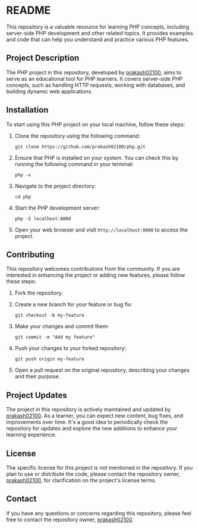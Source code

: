 # README

This repository is a valuable resource for learning PHP concepts, including server-side PHP development and other related topics. It provides examples and code that can help you understand and practice various PHP features.

## Project Description

The PHP project in this repository, developed by [prakash02100](https://github.com/prakash02100), aims to serve as an educational tool for PHP learners. It covers server-side PHP concepts, such as handling HTTP requests, working with databases, and building dynamic web applications.

## Installation

To start using this PHP project on your local machine, follow these steps:

1. Clone the repository using the following command:
   ```
   git clone https://github.com/prakash02100/php.git
   ```

2. Ensure that PHP is installed on your system. You can check this by running the following command in your terminal:
   ```
   php -v
   ```

3. Navigate to the project directory:
   ```
   cd php
   ```

4. Start the PHP development server:
   ```
   php -S localhost:8000
   ```

5. Open your web browser and visit `http://localhost:8000` to access the project.

## Contributing

This repository welcomes contributions from the community. If you are interested in enhancing the project or adding new features, please follow these steps:

1. Fork the repository.


2. Create a new branch for your feature or bug fix:
   ```
   git checkout -b my-feature
   ```

3. Make your changes and commit them:
   ```
   git commit -m "Add my feature"
   ```

4. Push your changes to your forked repository:
   ```
   git push origin my-feature
   ```

5. Open a pull request on the original repository, describing your changes and their purpose.

## Project Updates

The project in this repository is actively maintained and updated by [prakash02100](https://github.com/prakash02100). As a learner, you can expect new content, bug fixes, and improvements over time. It's a good idea to periodically check the repository for updates and explore the new additions to enhance your learning experience.

## License

The specific license for this project is not mentioned in the repository. If you plan to use or distribute the code, please contact the repository owner, [prakash02100](https://github.com/prakash02100), for clarification on the project's license terms.

## Contact

If you have any questions or concerns regarding this repository, please feel free to contact the repository owner, [prakash02100](https://github.com/prakash02100).
